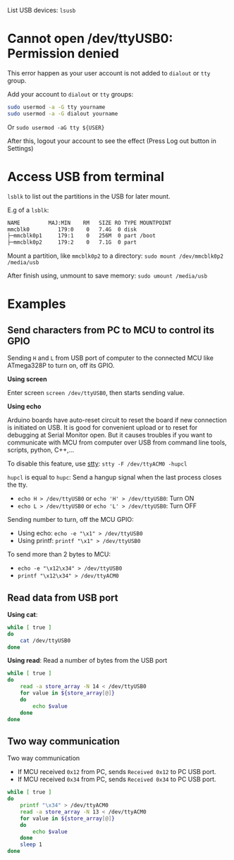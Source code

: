 List USB devices: ``lsusb``

# Cannot open /dev/ttyUSB0: Permission denied

This error happen as your user account is not added to ``dialout`` or ``tty`` group.

Add your account to ``dialout`` or ``tty`` groups:

```sh
sudo usermod -a -G tty yourname
sudo usermod -a -G dialout yourname
```

Or ``sudo usermod -aG tty ${USER}``

After this, logout your account to see the effect (Press Log out button in Settings)

# Access USB from terminal

``lsblk`` to list out the partitions in the USB for later mount.

E.g of a ``lsblk``:

```sh
NAME         MAJ:MIN    RM   SIZE RO TYPE MOUNTPOINT
mmcblk0         179:0    0   7.4G  0 disk 
├─mmcblk0p1     179:1    0   256M  0 part /boot
├─mmcblk0p2     179:2    0   7.1G  0 part 
```

Mount a partition, like ``mmcblk0p2`` to a directory: ``sudo mount /dev/mmcblk0p2 /media/usb``

After finish using, unmount to save memory: ``sudo umount /media/usb``

# Examples

## Send characters from PC to MCU to control its GPIO

Sending ``H`` and ``L`` from USB port of computer to the connected MCU like ATmega328P to turn on, off its GPIO.

**Using screen**

Enter screen ``screen /dev/ttyUSB0``, then starts sending value.

**Using echo**

Arduino boards have auto-reset circuit to reset the board if new connection is initiated on USB. It is good for convenient upload or to reset for debugging at Serial Monitor open. But it causes troubles if you want to communicate with MCU from computer over USB from command line tools, scripts, python, C++,...

To disable this feature, use [stty](Device%20files/README.md#stty): ``stty -F /dev/ttyACM0 -hupcl``

``hupcl`` is equal to ``hupc``: Send a hangup signal when the last process closes the tty.

* ``echo H > /dev/ttyUSB0`` or ``echo 'H' > /dev/ttyUSB0``: Turn ON
* ``echo L > /dev/ttyUSB0`` or ``echo 'L' > /dev/ttyUSB0``: Turn OFF

Sending number to turn, off the MCU GPIO:

* Using echo: ``echo -e "\x1" > /dev/ttyUSB0``
* Using printf: ``printf "\x1" > /dev/ttyUSB0``

To send more than 2 bytes to MCU: 

* ``echo -e "\x12\x34" > /dev/ttyUSB0``
* ``printf "\x12\x34" > /dev/ttyACM0``

## Read data from USB port

**Using cat**: 

```sh
while [ true ]
do
    cat /dev/ttyUSB0
done 
```

**Using read**: Read a number of bytes from the USB port

```sh
while [ true ]
do
    read -a store_array -N 14 < /dev/ttyUSB0
    for value in ${store_array[@]}
    do
        echo $value
    done 
done 
```

## Two way communication

Two way communication

* If MCU received ``0x12`` from PC, sends ``Received 0x12`` to PC USB port.
* If MCU received ``0x34`` from PC, sends ``Received 0x34`` to PC USB port.

```sh
while [ true ]
do
    printf "\x34" > /dev/ttyACM0
    read -a store_array -N 13 < /dev/ttyACM0
    for value in ${store_array[@]}
    do
        echo $value
    done 
    sleep 1
done 
```
